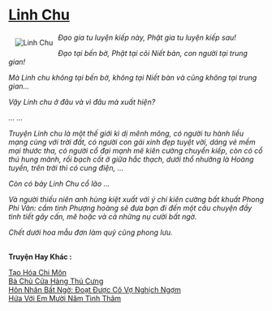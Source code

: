 <a href="https://utruyen.com/linh-chu/2151/" title="Linh Chu"><h1>Linh Chu</h1></a><div style="display:table"><img align="right" style="float: left; padding: 10px;" src="https://utruyen.com/images/story/200x260/linh-chu.jpg" alt="Linh Chu"><i>Đạo gia tu luyện kiếp này, Phật gia tu luyện kiếp sau!<p></p>Đạo tại bến bờ, Phật tại cõi Niết bàn, con người tại trung gian!<p></p>Mà Linh chu không tại bến bờ, không tại Niết bàn và cũng không tại trung gian…<p></p>Vậy Linh chu ở đâu và vì đâu mà xuất hiện?<p></p>… …<p></p>Truyện Linh chu là một thế giới kì dị mênh mông, có người tu hành liều mạng cùng với trời đất, có người con gái xinh đẹp tuyệt vời, dáng vẻ mềm mại thước tha, có người cổ đại mạnh mẽ kiên cường chuyển kiếp, còn có cổ thú hung mãnh, rồi bạch cốt ở giữa hắc thạch, dưới thổ nhưỡng là Hoàng tuyền, trên trời thì có cung điện, …<p></p>Còn có bảy Linh Chu cổ lão ...<p></p>Và người thiếu niên anh hùng kiệt xuất với ý chí kiên cường bất khuất Phong Phi Vân: cầm tinh Phượng hoàng sẽ đưa bạn đi đến một câu chuyện đầy tình tiết gây cấn, mê hoặc và cả những nụ cười bất ngờ. <p></p>Chết dưới hoa mẫu đơn làm quỷ cũng phong lưu.</i></div><p><br><b>Truyện Hay Khác :</b></p><a href="https://utruyen.com/tao-hoa-chi-mon/5467/" alt="Tạo Hóa Chi Môn">Tạo Hóa Chi Môn</a><br/><a href="https://truyenngontinhay.wordpress.com/2019/10/03/ba-chu-cua-hang-thu-cung/" alt="Bà Chủ Cửa Hàng Thú Cưng">Bà Chủ Cửa Hàng Thú Cưng</a><br/><a href="https://truyenngontinhay.wordpress.com/2019/10/03/hon-nhan-bat-ngo-doat-duoc-co-vo-nghich-ngom/" alt="Hôn Nhân Bất Ngờ: Đoạt Được Cô Vợ Nghịch Ngợm">Hôn Nhân Bất Ngờ: Đoạt Được Cô Vợ Nghịch Ngợm</a><br/><a href="https://truyenngontinhay.wordpress.com/2019/10/03/hua-voi-em-muoi-nam-tinh-tham/" alt="Hứa Với Em Mười Năm Tình Thâm">Hứa Với Em Mười Năm Tình Thâm</a><br/>